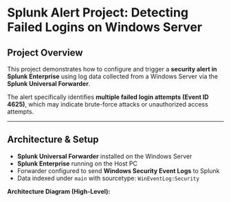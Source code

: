 # Splunk Alert Project: Detecting Failed Logins on Windows Server

## Project Overview
This project demonstrates how to configure and trigger a **security alert in Splunk Enterprise** using log data collected from a Windows Server via the **Splunk Universal Forwarder**.  

The alert specifically identifies **multiple failed login attempts (Event ID 4625)**, which may indicate brute-force attacks or unauthorized access attempts.

---

## Architecture & Setup
- **Splunk Universal Forwarder** installed on the Windows Server  
- **Splunk Enterprise** running on the Host PC  
- Forwarder configured to send **Windows Security Event Logs** to Splunk  
- Data indexed under `main` with sourcetype: `WinEventLog:Security`  

**Architecture Diagram (High-Level):**
